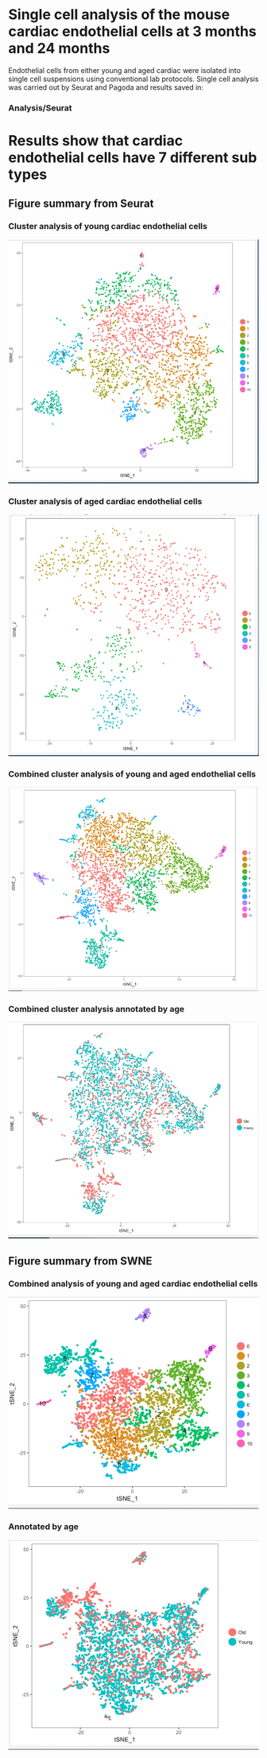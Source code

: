 # Single cell analysis of the mouse cardiac endothelial cells at 3 months and 24 months

Endothelial cells from either young and aged cardiac were isolated into single cell suspensions using conventional lab protocols. Single cell analysis was carried out by Seurat and Pagoda and results saved in:

### Analysis/Seurat

# Results show that cardiac endothelial cells have 7 different sub types

## Figure summary from Seurat
### Cluster analysis of young cardiac endothelial cells
![](https://github.com/Emechebe/EndothelialCellTranscriptomeAnalysis/blob/master/SingleCellAnalysis/Heart/Analysis/Seurat/Young/Results/tsneplotclusters.png?raw=true)
### Cluster analysis of aged cardiac endothelial cells
![](https://github.com/Emechebe/EndothelialCellTranscriptomeAnalysis/blob/master/SingleCellAnalysis/Heart/Analysis/Seurat/Old/Results/tsne.png?raw=true)
### Combined cluster analysis of young and aged endothelial cells
![](https://github.com/Emechebe/EndothelialCellTranscriptomeAnalysis/blob/master/SingleCellAnalysis/Heart/Analysis/Seurat/Combined/ResultsForCombined/tsne_clusters.png?raw=true)
### Combined cluster analysis annotated by age
![](https://github.com/Emechebe/EndothelialCellTranscriptomeAnalysis/blob/master/SingleCellAnalysis/Heart/Analysis/Seurat/Combined/ResultsForCombined/tsne_age.png?raw=true)


## Figure summary from SWNE
### Combined analysis of young and aged cardiac endothelial cells
![](https://github.com/Emechebe/EndothelialCellTranscriptomeAnalysis/blob/master/SingleCellAnalysis/Heart/Analysis/SWNE/Results/tsne_cluster.png?raw=true)
### Annotated by age
![](https://github.com/Emechebe/EndothelialCellTranscriptomeAnalysis/blob/master/SingleCellAnalysis/Heart/Analysis/SWNE/Results/tsne_Age.png?raw=true)

